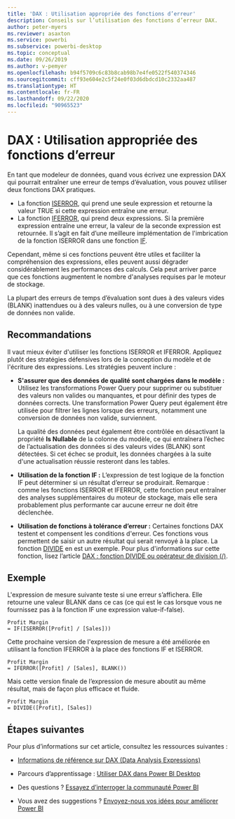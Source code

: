 ```yaml
---
title: 'DAX : Utilisation appropriée des fonctions d’erreur'
description: Conseils sur l’utilisation des fonctions d’erreur DAX.
author: peter-myers
ms.reviewer: asaxton
ms.service: powerbi
ms.subservice: powerbi-desktop
ms.topic: conceptual
ms.date: 09/26/2019
ms.author: v-pemyer
ms.openlocfilehash: b94f5709c6c83b8cab98b7e4fe0522f540374346
ms.sourcegitcommit: cff93e604e2c5f24e0f03d6dbdcd10c2332aa487
ms.translationtype: HT
ms.contentlocale: fr-FR
ms.lasthandoff: 09/22/2020
ms.locfileid: "90965523"
---
```

# <a name="dax-appropriate-use-of-error-functions"></a>DAX : Utilisation appropriée des fonctions d’erreur

En tant que modeleur de données, quand vous écrivez une expression DAX qui pourrait entraîner une erreur de temps d’évaluation, vous pouvez utiliser deux fonctions DAX pratiques.

- La fonction [ISERROR](/dax/iserror-function-dax), qui prend une seule expression et retourne la valeur TRUE si cette expression entraîne une erreur.
- La fonction [IFERROR](/dax/iferror-function-dax), qui prend deux expressions. Si la première expression entraîne une erreur, la valeur de la seconde expression est retournée. Il s’agit en fait d’une meilleure implémentation de l'imbrication de la fonction ISERROR dans une fonction [IF](/dax/if-function-dax).

Cependant, même si ces fonctions peuvent être utiles et faciliter la compréhension des expressions, elles peuvent aussi dégrader considérablement les performances des calculs. Cela peut arriver parce que ces fonctions augmentent le nombre d'analyses requises par le moteur de stockage.

La plupart des erreurs de temps d’évaluation sont dues à des valeurs vides (BLANK) inattendues ou à des valeurs nulles, ou à une conversion de type de données non valide.

## <a name="recommendations"></a>Recommandations

Il vaut mieux éviter d'utiliser les fonctions ISERROR et IFERROR. Appliquez plutôt des stratégies défensives lors de la conception du modèle et de l'écriture des expressions. Les stratégies peuvent inclure :

- **S'assurer que des données de qualité sont chargées dans le modèle :** Utilisez les transformations Power Query pour supprimer ou substituer des valeurs non valides ou manquantes, et pour définir des types de données corrects. Une transformation Power Query peut également être utilisée pour filtrer les lignes lorsque des erreurs, notamment une conversion de données non valide, surviennent.

    La qualité des données peut également être contrôlée en désactivant la propriété **Is Nullable** de la colonne du modèle, ce qui entraînera l’échec de l’actualisation des données si des valeurs vides (BLANK) sont détectées. Si cet échec se produit, les données chargées à la suite d'une actualisation réussie resteront dans les tables.
- **Utilisation de la fonction IF :** L’expression de test logique de la fonction IF peut déterminer si un résultat d’erreur se produirait. Remarque : comme les fonctions ISERROR et IFERROR, cette fonction peut entraîner des analyses supplémentaires du moteur de stockage, mais elle sera probablement plus performante car aucune erreur ne doit être déclenchée.
- **Utilisation de fonctions à tolérance d’erreur :** Certaines fonctions DAX testent et compensent les conditions d'erreur. Ces fonctions vous permettent de saisir un autre résultat qui serait renvoyé à la place. La fonction [DIVIDE](/dax/divide-function-dax) en est un exemple. Pour plus d'informations sur cette fonction, lisez l’article [DAX : fonction DIVIDE ou opérateur de division (/)](dax-divide-function-operator.md).

## <a name="example"></a>Exemple

L'expression de mesure suivante teste si une erreur s’affichera. Elle retourne une valeur BLANK dans ce cas (ce qui est le cas lorsque vous ne fournissez pas à la fonction IF une expression value-if-false).

```dax
Profit Margin
= IF(ISERROR([Profit] / [Sales]))
```

Cette prochaine version de l'expression de mesure a été améliorée en utilisant la fonction IFERROR à la place des fonctions IF et ISERROR.

```dax
Profit Margin
= IFERROR([Profit] / [Sales], BLANK())
```

Mais cette version finale de l’expression de mesure aboutit au même résultat, mais de façon plus efficace et fluide.

```dax
Profit Margin
= DIVIDE([Profit], [Sales])
```

## <a name="next-steps"></a>Étapes suivantes

Pour plus d’informations sur cet article, consultez les ressources suivantes :

- [Informations de référence sur DAX (Data Analysis Expressions)](/dax/)

- Parcours d’apprentissage : [Utiliser DAX dans Power BI Desktop](/learn/paths/dax-power-bi/)
- Des questions ? [Essayez d’interroger la communauté Power BI](https://community.powerbi.com/)
- Vous avez des suggestions ? [Envoyez-nous vos idées pour améliorer Power BI](https://ideas.powerbi.com)